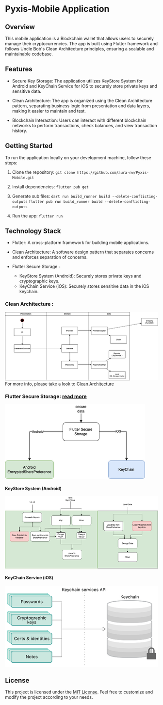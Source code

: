 # Pyxis-Mobile Application

## Overview

This mobile application is a Blockchain wallet that allows users to securely manage their cryptocurrencies. The app is built using Flutter framework and follows Uncle Bob's Clean Architecture principles, ensuring a scalable and maintainable codebase.

## Features

- Secure Key Storage: The application utilizes KeyStore System for Android and KeyChain Service for iOS to securely store private keys and sensitive data.

- Clean Architecture: The app is organized using the Clean Architecture pattern, separating business logic from presentation and data layers, making it easier to maintain and test.

- Blockchain Interaction: Users can interact with different blockchain networks to perform transactions, check balances, and view transaction history.

## Getting Started

To run the application locally on your development machine, follow these steps:

1. Clone the repository: `git clone https://github.com/aura-nw/Pyxis-Mobile.git`

2. Install dependencies: `flutter pub get`

3. Generate sub files: `dart run build_runner build --delete-conflicting-outputs` `flutter pub run build_runner build --delete-conflicting-outputs`

4. Run the app: `flutter run`

## Technology Stack

- Flutter: A cross-platform framework for building mobile applications.

- Clean Architecture: A software design pattern that separates concerns and enforces separation of concerns.
  
- Flutter Secure Storage :
    - KeyStore System (Android): Securely stores private keys and cryptographic keys.
    - KeyChain Service (iOS): Securely stores sensitive data in the iOS keychain.


### Clean Architecture :
![image](docs/images/CleanArchitechture.png)
For more info, please take a look to [Clean Architecture](https://blog.cleancoder.com/uncle-bob/2012/08/13/the-clean-architecture.html)

### Flutter Secure Storage: [read more](https://pub.dev/packages/flutter_secure_storage)
![image](docs/images/flutter_storage.png)

#### KeyStore System (Android)
![image](docs/images/Android_KeyStore_system.png)

#### KeyChain Service (iOS)
![image](docs/images/iOS_Keychain_service.png)

## License

This project is licensed under the [MIT License](./LICENSE). Feel free to customize and modify the project according to your needs.
